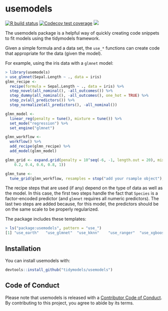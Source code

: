 
<!-- README.md is generated from README.Rmd. Please edit that file -->

# usemodels

[![R build
status](https://github.com/tidymodels/usemodels/workflows/R-CMD-check/badge.svg)](https://github.com/tidymodels/usemodels/actions)
[![Codecov test
coverage](https://codecov.io/gh/tidymodels/usemodel/branch/master/graph/badge.svg)](https://codecov.io/gh/tidymodels/usemodel?branch=master)
![](https://img.shields.io/badge/lifecycle-maturing-blue.svg)

The usemodels package is a helpful way of quickly creating code snippets
to fit models using the tidymodels framework.

Given a simple formula and a data set, the `use_*` functions can create
code that appropriate for the data (given the model).

For example, using the iris data with a `glmnet` model:

``` r
> library(usemodels)
> use_glmnet(Sepal.Length ~ ., data = iris)
glmn_recipe <- 
  recipe(formula = Sepal.Length ~ ., data = iris) %>% 
  step_novel(all_nominal(), -all_outcomes()) %>% 
  step_dummy(all_nominal(), -all_outcomes(), one_hot = TRUE) %>% 
  step_zv(all_predictors()) %>% 
  step_normalize(all_predictors(), -all_nominal()) 

glmn_model <- 
  linear_reg(penalty = tune(), mixture = tune()) %>% 
  set_mode("regression") %>% 
  set_engine("glmnet") 

glmn_workflow <- 
  workflow() %>% 
  add_recipe(glmn_recipe) %>% 
  add_model(glmn_model) 

glmn_grid <- expand.grid(penalty = 10^seq(-6, -1, length.out = 20), mixture = c(0.05, 
    0.2, 0.4, 0.6, 0.8, 1)) 

glmn_tune <- 
  tune_grid(glmn_workflow, resamples = stop("add your rsample object"), grid = glmn_grid) 
```

The recipe steps that are used (if any) depend on the type of data as
well as the model. In this case, the first two steps handle the fact
that `Species` is a factor-encoded predictor (and `glmnet` requires all
numeric predictors). The last two steps are added because, for this
model, the predictors should be on the same scale to be properly
regularized.

The package includes these templates:

``` r
> ls("package:usemodels", pattern = "use_")
[1] "use_earth"   "use_glmnet"  "use_kknn"    "use_ranger"  "use_xgboost"
```

## Installation

You can install usemodels with:

``` r
devtools::install_github("tidymodels/usemodels")
```

## Code of Conduct

Please note that usemodels is released with a [Contributor Code of
Conduct](https://contributor-covenant.org/version/2/0/CODE_OF_CONDUCT.html).
By contributing to this project, you agree to abide by its terms.
